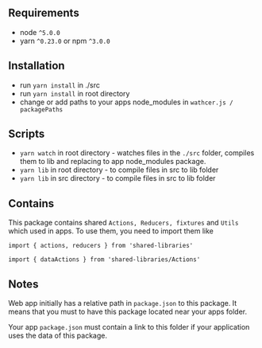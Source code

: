 ## Requirements

* node `^5.0.0`
* yarn `^0.23.0` or npm `^3.0.0`

## Installation

* run `yarn install` in ./src
* run `yarn install` in root directory
* change or add paths to your apps node_modules in `wathcer.js / packagePaths`

## Scripts

* `yarn watch` in root directory - watches files in the  `./src` folder, compiles them to lib and replacing to app node_modules package.
* `yarn lib` in root directory - to compile files in src to lib folder
* `yarn lib` in src directory - to compile files in src to lib folder

## Contains

This package contains shared `Actions, Reducers, fixtures` and `Utils` which used in apps.
To use them, you need to import them like

`import { actions, reducers } from 'shared-libraries'`

`import { dataActions } from 'shared-libraries/Actions'`

## Notes

Web app initially has a relative path in `package.json` to this package. It means that you must to have this package located near your apps folder.

Your app `package.json` must contain a link to this folder if your application uses the data of this package.